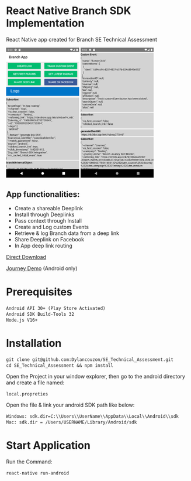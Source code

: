 # React Native Branch SDK Implementation

React Native app created for Branch SE Technical Assessment

<img src="./README_imgs/3.png" alt="Screenshot1" width="200"/>
<img src="./README_imgs/2.png" alt="Screenshot2" width="200"/>

## App functionalities:
* Create a shareable Deeplink
* Install through Deeplinks
* Pass context through Install
* Create and Log custom Events
* Retrieve & log Branch data from a deep link
* Share Deeplink on Facebook
* In App deep link routing


[Direct Download](https://github.com/Dylancouzon/Branch_take_home/raw/main/SE_DYLAN_COUZON.apk)

[Journey Demo](https://dylancouzon.github.io/Branch_take_home/) (Android only)

# Prerequisites

    Android API 30+ (Play Store Activated)
    Android SDK Build-Tools 32
    Node.js V16+

# Installation
    git clone git@github.com:Dylancouzon/SE_Technical_Assessment.git
    cd SE_Technical_Assessment && npm install

Open the Project in your window explorer, then go to the android directory and create a file named:
    
    local.propreties

Open the file & link your android SDK path like below:

    Windows: sdk.dir=C:\\Users\\UserName\\AppData\\Local\\Android\\sdk
    Mac: sdk.dir = /Users/USERNAME/Library/Android/sdk


# Start Application

Run the Command:

    react-native run-android